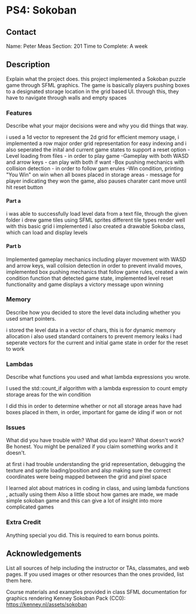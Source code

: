 # PS4: Sokoban

## Contact
Name: Peter Meas
Section: 201
Time to Complete: A week


## Description
Explain what the project does.
this project implemented a Sokoban puzzle game through SFML graphics. The game is basically players pushing boxes to a designated storage location in the grid based UI. through this, they have to
navigate through walls and empty spaces

### Features
Describe what your major decisions were and why you did things that way.

i used a 1d vector to represent the 2d grid for efficient memory usage, i implemented a row
major order grid representation for easy indexing and i also seperated the inital and current game states to support a reset option
-Level loading from files
    - in order to play game 
-Gameplay with both WASD and arrow keys
     - can play with both if want
-Box pushing mechanics with collision detection
    - in order to follow gam erules 
-Win condition, printing "You Win" on win when all boxes placed in storage areas
    - message for player indicating they won the game, also pauses charater cant move until hit reset button

#### Part a
i was able to successfully load level data from a text file, through the given folder i drew
game tiles using SFML sprites 
different tile types render well with this basic grid i implemented
i also created a drawable Sokoba class, which can load and display levels

#### Part b

Implemented gameplay mechanics including 
player movement with WASD and arrow keys, wall colision detection in order to prevent invalid moves, implemented box pushing mechanics that follow game rules, created a win condition function that detected game state, implemented level reset functionality and game displays a victory message upon winning

### Memory
Describe how you decided to store the level data including whether you used smart pointers.

i stored the level data in a vector of chars, this is for dynamic memory allocation
i also used standard containers to prevent memory leaks
i had seperate vectors for the current and initial game state in order for the reset to work 



### Lambdas
Describe what <algorithm> functions you used and what lambda expressions you wrote.

I used the std::count_if algorithm with a lambda expression to count empty storage areas for the win condition

I did this in order to determine whether or not all storage areas have had boxes placed in them, in order, important for game de iding if won or not

### Issues
What did you have trouble with?  What did you learn?  What doesn't work?  Be honest.  You might be penalized if you claim something works and it doesn't.


at first i had trouble understanding the grid representation, debugging the texture and sprite loading/position and alsp making sure the correct coordinates were being mapped between the grid and pixel space

I learned alot about matrices in coding in class, and using lambda functions , actually using them
Also a little sbout how games are made, we made simple sokoban game and this can give a lot of insight into more complicated games
### Extra Credit
Anything special you did.  This is required to earn bonus points.


## Acknowledgements
List all sources of help including the instructor or TAs, classmates, and web pages.
If you used images or other resources than the ones provided, list them here.

Course materials and examples provided in class
SFML documentation for graphics rendering
Kenney Sokoban Pack (CC0): https://kenney.nl/assets/sokoban
